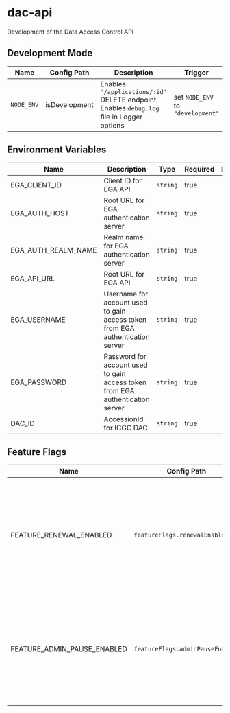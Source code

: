 # dac-api

Development of the Data Access Control API

## Development Mode

| Name       | Config Path   | Description                                                                               | Trigger                           | Default |
| ---------- | ------------- | ----------------------------------------------------------------------------------------- | --------------------------------- | ------- |
| `NODE_ENV` | isDevelopment | Enables `'/applications/:id'` DELETE endpoint. Enables `debug.log` file in Logger options | set `NODE_ENV` to `"development"` | `false` |

## Environment Variables

| Name                | Description                                                                   | Type     | Required | Default |
| ------------------- | ----------------------------------------------------------------------------- | -------- | -------- | ------- |
| EGA_CLIENT_ID       | Client ID for EGA API                                                         | `string` | true     |         |
| EGA_AUTH_HOST       | Root URL for EGA authentication server                                        | `string` | true     |         |
| EGA_AUTH_REALM_NAME | Realm name for EGA authentication server                                      | `string` | true     |         |
| EGA_API_URL         | Root URL for EGA API                                                          | `string` | true     |         |
| EGA_USERNAME        | Username for account used to gain access token from EGA authentication server | `string` | true     |         |
| EGA_PASSWORD        | Password for account used to gain access token from EGA authentication server | `string` | true     |         |
| DAC_ID              | AccessionId for ICGC DAC                                                      | `string` | true     |         |

## Feature Flags

| Name                        | Config Path                      | Description                                                                                                                                                                                                                                                                                                               | Trigger                   | Default |
| --------------------------- | -------------------------------- | ------------------------------------------------------------------------------------------------------------------------------------------------------------------------------------------------------------------------------------------------------------------------------------------------------------------------- | ------------------------- | ------- |
| FEATURE_RENEWAL_ENABLED     | `featureFlags.renewalEnabled`    | enables Renewal and Expiry features, incl. `/applications/{id}/renew` `POST` endpoint for creating a renewal application, and batch jobs triggered by `/jobs/batch-transitions` endpoint: `"FIRST EXPIRY NOTIFICATIONS"`, `"SECOND EXPIRY NOTIFICATIONS"`, `"EXPIRING APPLICATIONS"` and `"CLOSING UNSUBMITTED RENEWALS"` | set env value to `"true"` | `false` |
| FEATURE_ADMIN_PAUSE_ENABLED | `featureFlags.adminPauseEnabled` | enables manual PAUSE transition of applications, using the Admin scope with the `/applications/{id}` `PATCH` or `/applications/:id/admin-pause` endpoints. Normally pausing is done only by the System role as a batch job. Intended for testing purposes only, **do not enable in production**                           | set env value to `"true"` | `false` |
